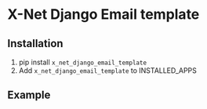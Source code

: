 # X-Net Django Email template

## Installation

1. pip install `x_net_django_email_template`
2. Add `x_net_django_email_template` to INSTALLED_APPS

## Example
